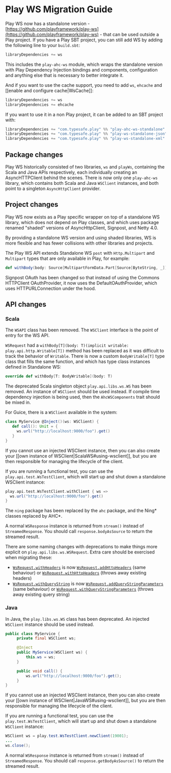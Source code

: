<!--- Copyright (C) 2009-2019 Lightbend Inc. <https://www.lightbend.com> -->
# Play WS Migration Guide

Play WS now has a standalone version - [https://github.com/playframework/play-ws](https://github.com/playframework/play-ws) - that can be used outside a Play project. If you have a Play SBT project, you can still add WS by adding the following line to your `build.sbt`:
 
```scala
libraryDependencies += ws
```

This includes the `play-ahc-ws` module, which wraps the standalone version with Play Dependency Injection bindings and components, configuration and anything else that is necessary to better integrate it.


And if you want to use the cache support, you need to add `ws`, `ehcache` and [[enable and configure cache|WsCache]]:

```scala
libraryDependencies += ws
libraryDependencies += ehcache
```

If you want to use it in a non Play project, it can be added to an SBT project with:

```scala
libraryDependencies += "com.typesafe.play" %% "play-ahc-ws-standalone" % "1.1.2"
libraryDependencies += "com.typesafe.play" %% "play-ws-standalone-json" % "1.1.2"
libraryDependencies += "com.typesafe.play" %% "play-ws-standalone-xml" % "1.1.2"
```

## Package changes

Play WS historically consisted of two libraries, `ws` and `playWs`, containing the Scala and Java APIs respectively, each individually creating an AsyncHTTPClient behind the scenes.  There is now only one `play-ahc-ws` library, which contains both Scala and Java `WSClient` instances, and both point to a singleton `AsyncHttpClient` provider.

## Project changes

Play WS now exists as a Play specific wrapper on top of a standalone WS library, which does not depend on Play classes, and which uses package renamed "shaded" versions of AsyncHttpClient, Signpost, and Netty 4.0.

By providing a standalone WS version and using shaded libraries, WS is more flexible and has fewer collisions with other libraries and projects.

The Play WS API extends Standalone WS `post` with `Http.Multipart` and `Multipart` types that are only available in Play, for example:

```scala
def withBody(body: Source[MultipartFormData.Part[Source[ByteString, _]], _]): Self 
```

Signpost OAuth has been changed so that instead of using the Commons HTTPClient OAuthProvider, it now uses the DefaultOAuthProvider, which uses HTTPURLConnection under the hood.

## API changes

### Scala

The `WSAPI` class has been removed.  The `WSClient` interface is the point of entry for the WS API.

`WSRequest` had a `withBody[T](body: T)(implicit writable: play.api.http.Writable[T])` method has been replaced as it was difficult to track the behavior of `Writable`. There is now a custom `BodyWritable[T]` type class that fills the same function, and which has type class instances defined in Standalone WS:

```scala
override def withBody[T: BodyWritable](body: T)
```

The deprecated Scala singleton object `play.api.libs.ws.WS` has been removed.  An instance of `WSClient` should be used instead.  If compile time dependency injection is being used, then the `AhcWSComponents` trait should be mixed in.

For Guice, there is a `WSClient` available in the system:

```scala
class MyService @Inject()(ws: WSClient) {
   def call(): Unit = {     
     ws.url("http://localhost:9000/foo").get()
   }
}
```

If you cannot use an injected WSClient instance, then you can also create your [[own instance of WSClient|ScalaWS#using-wsclient]], but you are then responsible for managing the lifecycle of the client.

If you are running a functional test, you can use the `play.api.test.WsTestClient`, which will start up and shut down a standalone WSClient instance:

```scala
play.api.test.WsTestClient.withClient { ws =>
  ws.url("http://localhost:9000/foo").get()
}
```

The `ning` package has been replaced by the `ahc` package, and the Ning* classes replaced by AHC*.

A normal `WSResponse` instance is returned from `stream()` instead of `StreamedResponse`.  You should call `response.bodyAsSource` to return the streamed result.

There are some naming changes with deprecations to make things more explicit on `play.api.libs.ws.WSRequest`. Extra care should be exercised when migrating these:
- [`WsRequest.withHeaders`](https://playframework.com/documentation/2.6.x/api/scala/index.html#play.api.libs.ws.WSRequest@withHeaders\(headers:\(String,String\)*\):WSRequest.this.Self) is now [`WsRequest.addHttpHeaders`](https://playframework.com/documentation/2.6.x/api/scala/index.html#play.api.libs.ws.WSRequest@addHttpHeaders\(hdrs:\(String,String\)*\):StandaloneWSRequest.this.Self) (same behaviour) or [`WsRequest.withHttpHeaders`](https://playframework.com/documentation/2.6.x/api/scala/index.html#play.api.libs.ws.WSRequest@withHttpHeaders\(headers:\(String,String\)*\):WSRequest.this.Self) (throws away existing headers)
- [`WsRequest.withQueryString`](https://playframework.com/documentation/2.6.x/api/scala/index.html#play.api.libs.ws.WSRequest@withQueryString\(parameters:\(String,String\)*\):WSRequest.this.Self) is now [`WsRequest.addQueryStringParameters`](https://playframework.com/documentation/2.6.x/api/scala/index.html#play.api.libs.ws.WSRequest@addQueryStringParameters\(parameters:\(String,String\)*\):StandaloneWSRequest.this.Self) (same behaviour) or [`WsRequest.withQueryStringParameters`](https://playframework.com/documentation/2.6.x/api/scala/index.html#play.api.libs.ws.WSRequest@withQueryStringParameters\(parameters:\(String,String\)*\):WSRequest.this.Self) (throws away existing query string)

### Java

In Java, the `play.libs.ws.WS` class has been deprecated.  An injected `WSClient` instance should be used instead.

```java
public class MyService {
     private final WSClient ws;

     @Inject
     public MyService(WSClient ws) {
         this.ws = ws;
     }

     public void call() {     
         ws.url("http://localhost:9000/foo").get();
     }
}
```

If you cannot use an injected WSClient instance, then you can also create your [[own instance of WSClient|JavaWS#using-wsclient]], but you are then responsible for managing the lifecycle of the client.

If you are running a functional test, you can use the `play.test.WsTestClient`, which will start up and shut down a standalone `WSClient` instance:

```java
WSClient ws = play.test.WsTestClient.newClient(19001);
...
ws.close();
```

A normal `WSResponse` instance is returned from `stream()` instead of `StreamedResponse`.  You should call `response.getBodyAsSource()` to return the streamed result.
